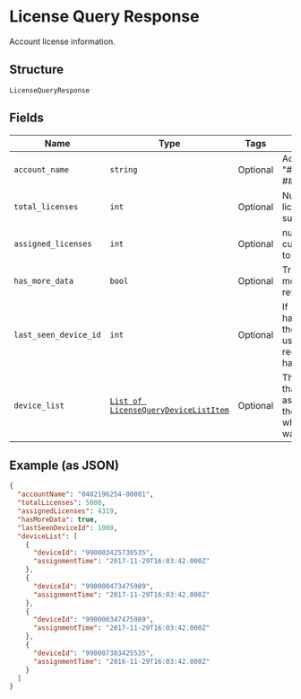 
# License Query Response

Account license information.

## Structure

`LicenseQueryResponse`

## Fields

| Name | Type | Tags | Description |
|  --- | --- | --- | --- |
| `account_name` | `string` | Optional | Account identifier in "##########-#####". |
| `total_licenses` | `int` | Optional | Number of monthly licenses in an MRC subscription. |
| `assigned_licenses` | `int` | Optional | number of licenses currently assigned to devices. |
| `has_more_data` | `bool` | Optional | True if there are more devices to retrieve. |
| `last_seen_device_id` | `int` | Optional | If hasMoreData=true, the startIndex to use for the next request. 0 if hasMoreData=false. |
| `device_list` | [`List of LicenseQueryDeviceListItem`](../../doc/models/license-query-device-list-item.md) | Optional | The list of devices that have licenses assigned, including the date and time of when each license was assigned. |

## Example (as JSON)

```json
{
  "accountName": "0402196254-00001",
  "totalLicenses": 5000,
  "assignedLicenses": 4319,
  "hasMoreData": true,
  "lastSeenDeviceId": 1000,
  "deviceList": [
    {
      "deviceId": "990003425730535",
      "assignmentTime": "2017-11-29T16:03:42.000Z"
    },
    {
      "deviceId": "990000473475989",
      "assignmentTime": "2017-11-29T16:03:42.000Z"
    },
    {
      "deviceId": "990000347475989",
      "assignmentTime": "2017-11-29T16:03:42.000Z"
    },
    {
      "deviceId": "990007303425535",
      "assignmentTime": "2016-11-29T16:03:42.000Z"
    }
  ]
}
```

